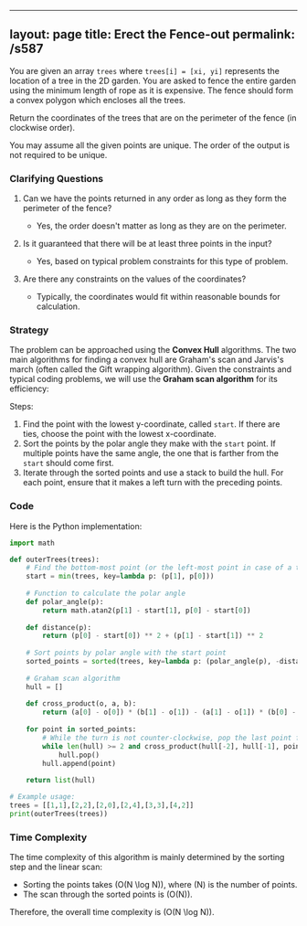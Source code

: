 
---
layout: page
title:  Erect the Fence-out
permalink: /s587
---

You are given an array `trees` where `trees[i] = [xi, yi]` represents the location of a tree in the 2D garden. You are asked to fence the entire garden using the minimum length of rope as it is expensive. The fence should form a convex polygon which encloses all the trees.

Return the coordinates of the trees that are on the perimeter of the fence (in clockwise order). 

You may assume all the given points are unique. The order of the output is not required to be unique.

### Clarifying Questions

1. Can we have the points returned in any order as long as they form the perimeter of the fence?
   - Yes, the order doesn't matter as long as they are on the perimeter.

2. Is it guaranteed that there will be at least three points in the input?
   - Yes, based on typical problem constraints for this type of problem.

3. Are there any constraints on the values of the coordinates?
   - Typically, the coordinates would fit within reasonable bounds for calculation.

### Strategy

The problem can be approached using the **Convex Hull** algorithms. The two main algorithms for finding a convex hull are Graham's scan and Jarvis's march (often called the Gift wrapping algorithm). Given the constraints and typical coding problems, we will use the **Graham scan algorithm** for its efficiency:

Steps:
1. Find the point with the lowest y-coordinate, called `start`. If there are ties, choose the point with the lowest x-coordinate.
2. Sort the points by the polar angle they make with the `start` point. If multiple points have the same angle, the one that is farther from the `start` should come first.
3. Iterate through the sorted points and use a stack to build the hull. For each point, ensure that it makes a left turn with the preceding points.

### Code

Here is the Python implementation:

```python
import math

def outerTrees(trees):
    # Find the bottom-most point (or the left-most point in case of a tie)
    start = min(trees, key=lambda p: (p[1], p[0]))
    
    # Function to calculate the polar angle
    def polar_angle(p):
        return math.atan2(p[1] - start[1], p[0] - start[0])
    
    def distance(p):
        return (p[0] - start[0]) ** 2 + (p[1] - start[1]) ** 2
    
    # Sort points by polar angle with the start point
    sorted_points = sorted(trees, key=lambda p: (polar_angle(p), -distance(p)))
    
    # Graham scan algorithm
    hull = []
    
    def cross_product(o, a, b):
        return (a[0] - o[0]) * (b[1] - o[1]) - (a[1] - o[1]) * (b[0] - o[0])
    
    for point in sorted_points:
        # While the turn is not counter-clockwise, pop the last point from hull
        while len(hull) >= 2 and cross_product(hull[-2], hull[-1], point) < 0:
            hull.pop()
        hull.append(point)
    
    return list(hull)

# Example usage:
trees = [[1,1],[2,2],[2,0],[2,4],[3,3],[4,2]]
print(outerTrees(trees))
```

### Time Complexity

The time complexity of this algorithm is mainly determined by the sorting step and the linear scan:

- Sorting the points takes \(O(N \log N)\), where \(N\) is the number of points.
- The scan through the sorted points is \(O(N)\).

Therefore, the overall time complexity is \(O(N \log N)\).